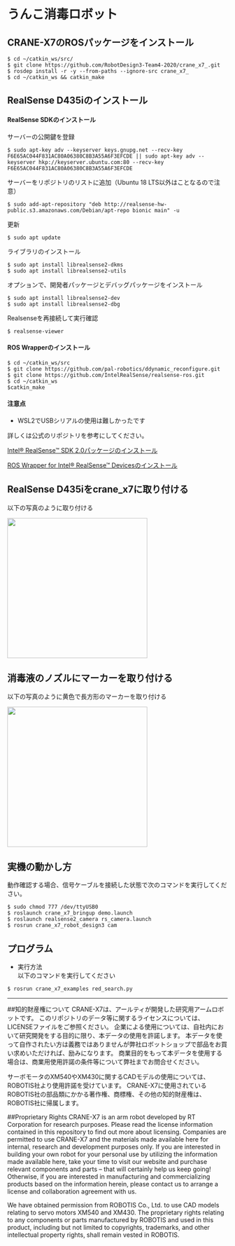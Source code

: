# うんこ消毒ロボット
## CRANE-X7のROSパッケージをインストール
```
$ cd ~/catkin_ws/src/
$ git clone https://github.com/RobotDesign3-Team4-2020/crane_x7_.git
$ rosdep install -r -y --from-paths --ignore-src crane_x7_
$ cd ~/catkin_ws && catkin_make
```

## RealSense D435iのインストール
#### RealSense SDKのインストール
サーバーの公開鍵を登録
```
$ sudo apt-key adv --keyserver keys.gnupg.net --recv-key F6E65AC044F831AC80A06380C8B3A55A6F3EFCDE || sudo apt-key adv --keyserver hkp://keyserver.ubuntu.com:80 --recv-key F6E65AC044F831AC80A06380C8B3A55A6F3EFCDE
```
サーバーをリポジトリのリストに追加（Ubuntu 18 LTS以外はことなるので注意）
```
$ sudo add-apt-repository "deb http://realsense-hw-public.s3.amazonaws.com/Debian/apt-repo bionic main" -u
```
更新
```
$ sudo apt update
```
ライブラリのインストール
```
$ sudo apt install librealsense2-dkms
$ sudo apt install librealsense2-utils
```
オプションで、開発者パッケージとデバッグパッケージをインストール
```
$ sudo apt install librealsense2-dev
$ sudo apt install librealsense2-dbg
```
Realsenseを再接続して実行確認
```
$ realsense-viewer
```

#### ROS Wrapperのインストール
```
$ cd ~/catkin_ws/src
$ git clone https://github.com/pal-robotics/ddynamic_reconfigure.git
$ git clone https://github.com/IntelRealSense/realsense-ros.git
$ cd ~/catkin_ws
$catkin_make
```

#### 注意点
- WSL2でUSBシリアルの使用は難しかったです

詳しくは公式のリポジトリを参考にしてください。

[Intel® RealSense™ SDK 2.0パッケージのインストール](https://github.com/IntelRealSense/librealsense/blob/master/doc/distribution_linux.md)

[ROS Wrapper for Intel® RealSense™ Devicesのインストール](https://github.com/IntelRealSense/realsense-ros)

## RealSense D435iをcrane_x7に取り付ける
以下の写真のように取り付ける

<img src="https://user-images.githubusercontent.com/70384485/102331893-c2444900-3fce-11eb-98f1-78d05cf59eff.png" width="320px">

## 消毒液のノズルにマーカーを取り付ける
以下の写真のように黄色で長方形のマーカーを取り付ける

<img src="https://user-images.githubusercontent.com/70384485/102332471-76de6a80-3fcf-11eb-9a8e-3b5462a1ad7b.png" width="320px">

## 実機の動かし方
動作確認する場合、信号ケーブルを接続した状態で次のコマンドを実行してください。
```
$ sudo chmod 777 /dev/ttyUSB0
$ roslaunch crane_x7_bringup demo.launch  
$ roslaunch realsense2_camera rs_camera.launch
$ rosrun crane_x7_robot_design3 cam
```


## プログラム
- 実行方法  
以下のコマンドを実行してください
```
$ rosrun crane_x7_examples red_search.py
```
------
##知的財産権について
CRANE-X7は、アールティが開発した研究用アームロボットです。 このリポジトリのデータ等に関するライセンスについては、LICENSEファイルをご参照ください。 企業による使用については、自社内において研究開発をする目的に限り、本データの使用を許諾します。 本データを使って自作されたい方は義務ではありませんが弊社ロボットショップで部品をお買い求めいただければ、励みになります。 商業目的をもって本データを使用する場合は、商業用使用許諾の条件等について弊社までお問合せください。

サーボモータのXM540やXM430に関するCADモデルの使用については、ROBOTIS社より使用許諾を受けています。 CRANE-X7に使用されているROBOTIS社の部品類にかかる著作権、商標権、その他の知的財産権は、ROBOTIS社に帰属します。

##Proprietary Rights
CRANE-X7 is an arm robot developed by RT Corporation for research purposes. Please read the license information contained in this repository to find out more about licensing. Companies are permitted to use CRANE-X7 and the materials made available here for internal, research and development purposes only. If you are interested in building your own robot for your personal use by utilizing the information made available here, take your time to visit our website and purchase relevant components and parts – that will certainly help us keep going! Otherwise, if you are interested in manufacturing and commercializing products based on the information herein, please contact us to arrange a license and collaboration agreement with us.

We have obtained permission from ROBOTIS Co., Ltd. to use CAD models relating to servo motors XM540 and XM430. The proprietary rights relating to any components or parts manufactured by ROBOTIS and used in this product, including but not limited to copyrights, trademarks, and other intellectual property rights, shall remain vested in ROBOTIS.
